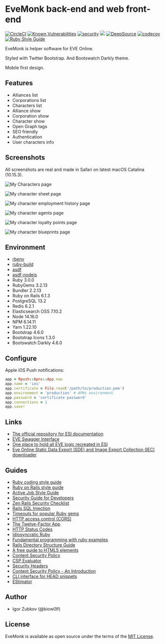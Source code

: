 # EveMonk back-end and web front-end

[![CircleCI](https://circleci.com/gh/evemonk/evemonk/tree/main.svg?style=svg)](https://circleci.com/gh/evemonk/evemonk/tree/main)
[![Known Vulnerabilities](https://snyk.io/test/github/evemonk/evemonk/badge.svg)](https://snyk.io/test/github/evemonk/evemonk)
[![security](https://hakiri.io/github/evemonk/evemonk/main.svg)](https://hakiri.io/github/evemonk/evemonk/main)
[![](https://images.microbadger.com/badges/image/biow0lf/evemonk.svg)](https://microbadger.com/images/biow0lf/evemonk)
[![DeepSource](https://static.deepsource.io/deepsource-badge-light-mini.svg)](https://deepsource.io/gh/evemonk/evemonk/?ref=repository-badge)
[![codecov](https://codecov.io/gh/evemonk/evemonk/branch/main/graph/badge.svg)](https://codecov.io/gh/evemonk/evemonk)
[![Ruby Style Guide](https://img.shields.io/badge/code_style-standard-brightgreen.svg)](https://github.com/testdouble/standard)

EveMonk is helper software for EVE Online.

Styled with Twitter Bootstrap. And Bootswatch Darkly theme.

Mobile first design.

## Features

- Alliances list
- Corporations list
- Characters list
- Alliance show
- Corporation show
- Character show
- Open Graph tags
- SEO friendly
- Authentication
- User characters info

## Screenshots

All screenshots are real and made in Safari on latest macOS Catalina (10.15.3).

![My Characters page](screenshots/my_characters.png)

![My character sheet page](screenshots/character_sheet.png)

![My character employment history page](screenshots/character_employment_history.png)

![My character agents page](screenshots/character_agents.png)

![My character loyalty points page](screenshots/character_loyalty_points.png)

![My character blueprints page](screenshots/character_blueprints.png)

## Environment

- [rbenv](https://github.com/rbenv/rbenv)
- [ruby-build](https://github.com/rbenv/ruby-build)
- [asdf](https://github.com/asdf-vm/asdf)
- [asdf-nodejs](https://github.com/asdf-vm/asdf-nodejs)
- Ruby 3.0.0
- RubyGems 3.2.13
- Bundler 2.2.13
- Ruby on Rails 6.1.3
- PostgreSQL 13.2
- Redis 6.2.1
- Elasticsearch OSS 7.10.2
- Node 14.16.0
- NPM 6.14.11
- Yarn 1.22.10
- Bootstrap 4.6.0
- Bootstrap Icons 1.3.0
- Bootswatch Darkly 4.6.0

## Configure

Apple iOS Push notifications:

```ruby
app = Rpush::Apns::App.new
app.name = 'ios'
app.certificate = File.read('/path/to/production.pem')
app.environment = 'production' # APNs environment.
app.password = 'certificate password'
app.connections = 1
app.save!
```

## Links

- [The official repository for ESI documentation](https://github.com/esi/esi-docs)
- [EVE Swagger Interface](https://esi.evetech.net/ui/)
- [One place to hold all EVE logic recreated in ESI](https://github.com/esi/eve-glue)
- [Eve Online Static Data Export (SDE) and Image Export Collection (IEC) downloader](https://github.com/evemonk/eveonline-sde-iec-downloader)

## Guides

- [Ruby coding style guide](https://github.com/bbatsov/ruby-style-guide)
- [Ruby on Rails style guide](https://github.com/bbatsov/rails-style-guide)
- [Active Job Style Guide](https://github.com/toptal/active-job-style-guide)
- [Security Guide for Developers](https://github.com/FallibleInc/security-guide-for-developers)
- [Zen Rails Security Checklist](https://github.com/brunofacca/zen-rails-security-checklist)
- [Rails SQL Injection](http://rails-sqli.org)
- [Timeouts for popular Ruby gems](https://github.com/ankane/the-ultimate-guide-to-ruby-timeouts)
- [HTTP access control (CORS)](https://developer.mozilla.org/en-US/docs/Web/HTTP/Access_control_CORS)
- [The Twelve-Factor App](https://12factor.net/)
- [HTTP Status Codes](https://httpstatuses.com)
- [Idiosyncratic Ruby](https://github.com/janlelis/idiosyncratic-ruby.com)
- [Fundamental programming with ruby examples](https://github.com/khusnetdinov/ruby.fundamental)
- [Rails Directory Structure Guide](https://github.com/jwipeout/rails-directory-structure-guide)
- [A free guide to HTML5 <head> elements](https://htmlhead.dev)
- [Content Security Policy](https://developers.google.com/web/fundamentals/security/csp)
- [CSP Evaluator](https://csp-evaluator.withgoogle.com/?csp=https://evemonk.com/)
- [Security Headers](https://securityheaders.com/?q=https%3A%2F%2Fevemonk.com%2F&followRedirects=on)
- [Content Security Policy - An Introduction](https://scotthelme.co.uk/content-security-policy-an-introduction/)
- [CLI interface for HEAD snippets](https://github.com/hemanth/head-it)
- [EStimator](https://estimator.dev/)

## Author

- Igor Zubkov (@biow0lf)

## License

EveMonk is available as open source under the terms of the [MIT License](http://opensource.org/licenses/MIT).
